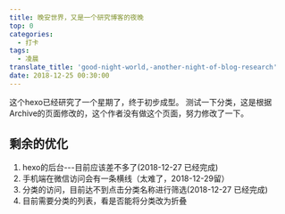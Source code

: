 ```yaml
---
title: 晚安世界，又是一个研究博客的夜晚
top: 0
categories:
  - 打卡
tags:
  - 凌晨
translate_title: 'good-night-world,-another-night-of-blog-research'
date: 2018-12-25 00:30:00
---
```


这个hexo已经研究了一个星期了，终于初步成型。
测试一下分类，这是根据Archive的页面修改的，这个作者没有做这个页面，努力修改了一下。

<!-- more -->

## 剩余的优化

1. hexo的后台---目前应该差不多了(2018-12-27 已经完成)
2. 手机端在微信访问会有一条横线（太难了，2018-12-29留）
3. 分类的访问，目前达不到点击分类名称进行筛选(2018-12-27 已经完成)
4. 目前需要分类的列表，看是否能将分类改为折叠


